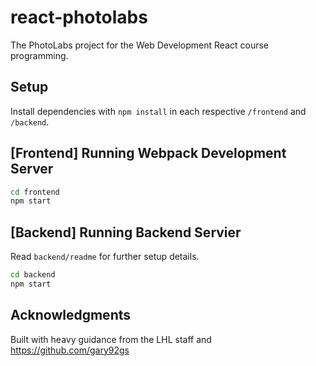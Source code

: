 # react-photolabs
The PhotoLabs project for the Web Development React course programming.

## Setup

Install dependencies with `npm install` in each respective `/frontend` and `/backend`.

## [Frontend] Running Webpack Development Server

```sh
cd frontend
npm start
```

## [Backend] Running Backend Servier

Read `backend/readme` for further setup details.

```sh
cd backend
npm start
```

## Acknowledgments

Built with heavy guidance from the LHL staff and https://github.com/gary92gs